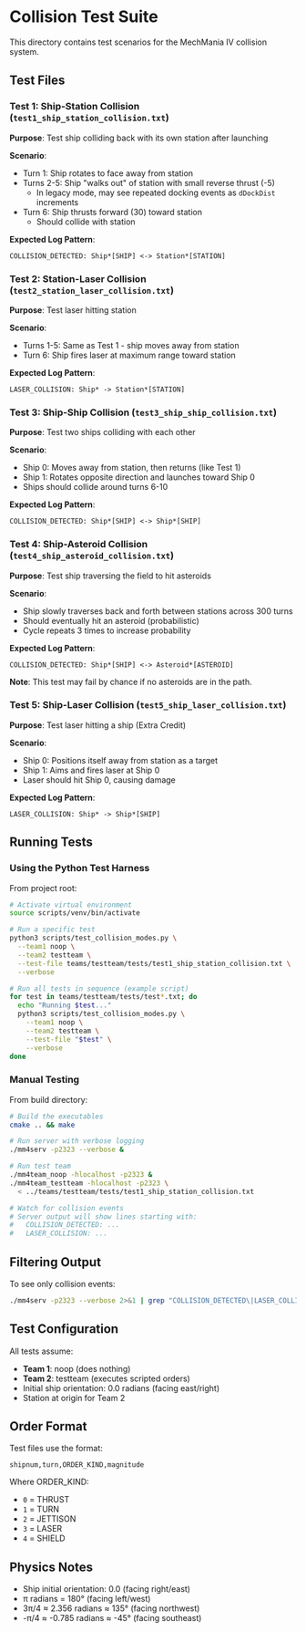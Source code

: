 # Collision Test Suite

This directory contains test scenarios for the MechMania IV collision system.

## Test Files

### Test 1: Ship-Station Collision (`test1_ship_station_collision.txt`)
**Purpose**: Test ship colliding back with its own station after launching

**Scenario**:
- Turn 1: Ship rotates to face away from station
- Turns 2-5: Ship "walks out" of station with small reverse thrust (-5)
  - In legacy mode, may see repeated docking events as `dDockDist` increments
- Turn 6: Ship thrusts forward (30) toward station
  - Should collide with station

**Expected Log Pattern**:
```
COLLISION_DETECTED: Ship*[SHIP] <-> Station*[STATION]
```

### Test 2: Station-Laser Collision (`test2_station_laser_collision.txt`)
**Purpose**: Test laser hitting station

**Scenario**:
- Turns 1-5: Same as Test 1 - ship moves away from station
- Turn 6: Ship fires laser at maximum range toward station

**Expected Log Pattern**:
```
LASER_COLLISION: Ship* -> Station*[STATION]
```

### Test 3: Ship-Ship Collision (`test3_ship_ship_collision.txt`)
**Purpose**: Test two ships colliding with each other

**Scenario**:
- Ship 0: Moves away from station, then returns (like Test 1)
- Ship 1: Rotates opposite direction and launches toward Ship 0
- Ships should collide around turns 6-10

**Expected Log Pattern**:
```
COLLISION_DETECTED: Ship*[SHIP] <-> Ship*[SHIP]
```

### Test 4: Ship-Asteroid Collision (`test4_ship_asteroid_collision.txt`)
**Purpose**: Test ship traversing the field to hit asteroids

**Scenario**:
- Ship slowly traverses back and forth between stations across 300 turns
- Should eventually hit an asteroid (probabilistic)
- Cycle repeats 3 times to increase probability

**Expected Log Pattern**:
```
COLLISION_DETECTED: Ship*[SHIP] <-> Asteroid*[ASTEROID]
```

**Note**: This test may fail by chance if no asteroids are in the path.

### Test 5: Ship-Laser Collision (`test5_ship_laser_collision.txt`)
**Purpose**: Test laser hitting a ship (Extra Credit)

**Scenario**:
- Ship 0: Positions itself away from station as a target
- Ship 1: Aims and fires laser at Ship 0
- Laser should hit Ship 0, causing damage

**Expected Log Pattern**:
```
LASER_COLLISION: Ship* -> Ship*[SHIP]
```

## Running Tests

### Using the Python Test Harness

From project root:
```bash
# Activate virtual environment
source scripts/venv/bin/activate

# Run a specific test
python3 scripts/test_collision_modes.py \
  --team1 noop \
  --team2 testteam \
  --test-file teams/testteam/tests/test1_ship_station_collision.txt \
  --verbose

# Run all tests in sequence (example script)
for test in teams/testteam/tests/test*.txt; do
  echo "Running $test..."
  python3 scripts/test_collision_modes.py \
    --team1 noop \
    --team2 testteam \
    --test-file "$test" \
    --verbose
done
```

### Manual Testing

From build directory:
```bash
# Build the executables
cmake .. && make

# Run server with verbose logging
./mm4serv -p2323 --verbose &

# Run test team
./mm4team_noop -hlocalhost -p2323 &
./mm4team_testteam -hlocalhost -p2323 \
  < ../teams/testteam/tests/test1_ship_station_collision.txt

# Watch for collision events
# Server output will show lines starting with:
#   COLLISION_DETECTED: ...
#   LASER_COLLISION: ...
```

## Filtering Output

To see only collision events:
```bash
./mm4serv -p2323 --verbose 2>&1 | grep "COLLISION_DETECTED\|LASER_COLLISION"
```

## Test Configuration

All tests assume:
- **Team 1**: noop (does nothing)
- **Team 2**: testteam (executes scripted orders)
- Initial ship orientation: 0.0 radians (facing east/right)
- Station at origin for Team 2

## Order Format

Test files use the format:
```
shipnum,turn,ORDER_KIND,magnitude
```

Where ORDER_KIND:
- `0` = THRUST
- `1` = TURN
- `2` = JETTISON
- `3` = LASER
- `4` = SHIELD

## Physics Notes

- Ship initial orientation: 0.0 (facing right/east)
- π radians = 180° (facing left/west)
- 3π/4 ≈ 2.356 radians ≈ 135° (facing northwest)
- -π/4 ≈ -0.785 radians ≈ -45° (facing southeast)
